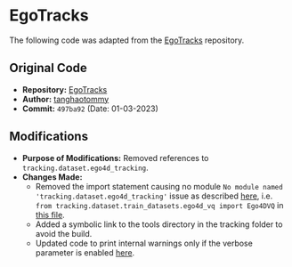 # EgoTracks

The following code was adapted from the [EgoTracks](https://github.com/EGO4D/episodic-memory/tree/main/EgoTracks) repository.

## Original Code
- **Repository:** [EgoTracks](https://github.com/EGO4D/episodic-memory/tree/main/EgoTracks)
- **Author:** [tanghaotommy](https://github.com/tanghaotommy)
- **Commit:** `497ba92` (Date: 01-03-2023)

## Modifications
- **Purpose of Modifications:** Removed references to `tracking.dataset.ego4d_tracking`.
- **Changes Made:**
  - Removed the import statement causing no module `No module named 'tracking.dataset.ego4d_tracking'` issue as described [here](https://github.com/EGO4D/episodic-memory/issues/51), i.e. `from tracking.dataset.train_datasets.ego4d_vq import Ego4DVQ` in [this file](./tracking/dataset/build.py).
  - Added a symbolic link to the tools directory in the tracking folder to avoid the build.
  - Updated code to print internal warnings only if the verbose parameter is enabled [here](./tracking/models/stark_tracker/resnet.py).